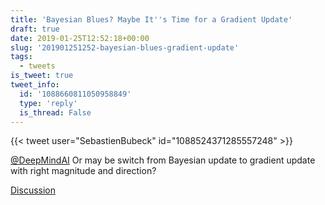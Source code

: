 ```yaml
---
title: 'Bayesian Blues? Maybe It''s Time for a Gradient Update'
draft: true
date: 2019-01-25T12:52:18+00:00
slug: '201901251252-bayesian-blues-gradient-update'
tags:
  - tweets
is_tweet: true
tweet_info:
  id: '1088660811050958849'
  type: 'reply'
  is_thread: False
---
```




{{< tweet user="SebastienBubeck" id="1088524371285557248" >}}

[@DeepMindAI](https://x.com/DeepMindAI) Or may be switch from Bayesian update to gradient update with right magnitude and direction?

[Discussion](https://x.com/sytelus/status/1088660811050958849)
